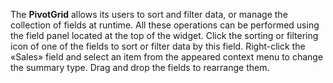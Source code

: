 The **PivotGrid** allows its users to&nbsp;sort and filter data, or&nbsp;manage the collection of&nbsp;fields at&nbsp;runtime. All these operations can be&nbsp;performed using the field panel located at&nbsp;the top of&nbsp;the widget. Click the sorting or&nbsp;filtering icon of&nbsp;one of&nbsp;the fields to&nbsp;sort or&nbsp;filter data by&nbsp;this field. Right-click the &laquo;Sales&raquo; field and select an&nbsp;item from the appeared context menu to&nbsp;change the summary type. Drag and drop the fields to&nbsp;rearrange them.